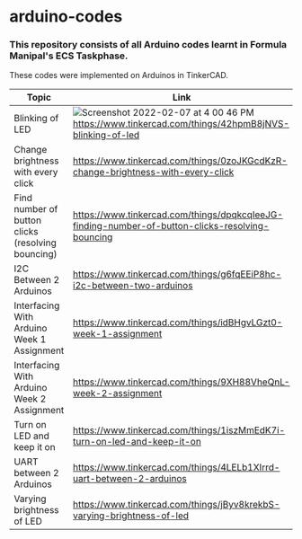 # arduino-codes
### This repository consists of all Arduino codes learnt in Formula Manipal's ECS Taskphase. ###

These codes were implemented on Arduinos in TinkerCAD.

Topic | Link
----- | ---------
Blinking of LED |![Screenshot 2022-02-07 at 4 00 46 PM](https://user-images.githubusercontent.com/82862036/152771169-a0c1373f-b436-4092-82d5-4a91b5fa3c9b.png) https://www.tinkercad.com/things/42hpmB8jNVS-blinking-of-led
Change brightness with every click | https://www.tinkercad.com/things/0zoJKGcdKzR-change-brightness-with-every-click
Find number of button clicks (resolving bouncing) | https://www.tinkercad.com/things/dpqkcqIeeJG-finding-number-of-button-clicks-resolving-bouncing
I2C Between 2 Arduinos | https://www.tinkercad.com/things/g6fqEEiP8hc-i2c-between-two-arduinos
Interfacing With Arduino Week 1 Assignment | https://www.tinkercad.com/things/idBHgvLGzt0-week-1-assignment
Interfacing With Arduino Week 2 Assignment | https://www.tinkercad.com/things/9XH88VheQnL-week-2-assignment
Turn on LED and keep it on | https://www.tinkercad.com/things/1iszMmEdK7i-turn-on-led-and-keep-it-on
UART between 2 Arduinos | https://www.tinkercad.com/things/4LELb1XIrrd-uart-between-2-arduinos
Varying brightness of LED | https://www.tinkercad.com/things/jByv8krekbS-varying-brightness-of-led
